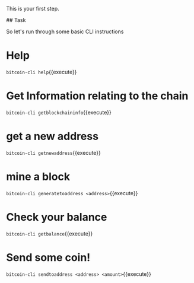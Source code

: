This is your first step.

## Task

So let's run through some basic CLI instructions

# Help
`bitcoin-cli help`{{execute}}

# Get Information relating to the chain
`bitcoin-cli getblockchaininfo`{{execute}}

# get a new address
`bitcoin-cli getnewaddress`{{execute}}

# mine a block
`bitcoin-cli generatetoaddress <address>`{{execute}}

# Check your balance
`bitcoin-cli getbalance`{{execute}}

# Send some coin!
`bitcoin-cli sendtoaddress <address> <amount>`{{execute}}
